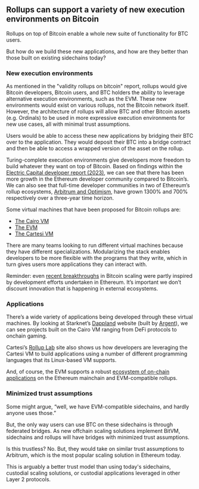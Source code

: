## Rollups can support a variety of new execution environments on Bitcoin

Rollups on top of Bitcoin enable a whole new suite of functionality for BTC users.

But how do we build these new applications, and how are they better than those built on existing sidechains today?

### New execution environments

As mentioned in the "validity rollups on bitcoin" report, rollups would give Bitcoin developers, Bitcoin users, and BTC holders the ability to leverage alternative execution environments, such as the EVM. These new environments would exist on various rollups, not the Bitcoin network itself. However, the architecture of rollups will allow BTC and other Bitcoin assets (e.g. Ordinals) to be used in more expressive execution environments for new use cases, all with minimal trust assumptions.

Users would be able to access these new applications by bridging their BTC over to the application. They would deposit their BTC into a bridge contract and then be able to access a wrapped version of the asset on the rollup.

Turing-complete execution environments give developers more freedom to build whatever they want on top of Bitcoin. Based on findings within the [Electric Capital developer report (2023)](https://www.developerreport.com/developer-report), we can see that there has been more growth in the Ethereum developer community compared to Bitcoin’s. We can also see that full-time developer communities in two of Ethereum’s rollup ecosystems, [Arbitrum and Optimism](https://www.developerreport.com/developer-report?s=optimism-1315-solana-888-arbitrum), have grown 1300% and 700% respectively over a three-year time horizon.

Some virtual machines that have been proposed for Bitcoin rollups are:

- [The Cairo VM](https://starkware.co/tech-stack/)
- [The EVM](https://ethereum.org/developers/docs/evm)
- [The Cartesi VM](https://docs.cartesi.io/machine/intro/)

There are many teams looking to run different virtual machines because they have different specializations. Modularizing the stack enables developers to be more flexible with the programs that they write, which in turn gives users more applications they can interact with.

Reminder: even [recent breakthroughs](https://bitvm.org/bitvm.pdf) in Bitcoin scaling were partly inspired by development efforts undertaken in Ethereum. It’s important we don’t discount innovation that is happening in external ecosystems.

### Applications

There’s a wide variety of applications being developed through these virtual machines. By looking at Starknet’s [Dappland](https://www.dappland.com/category/onramps) website (built by [Argent](https://www.argent.xyz/?utm_source=dappland)), we can see projects built on the Cairo VM ranging from DeFi protocols to onchain gaming.

Cartesi’s [Rollup Lab](https://rolluplab.io/) site also shows us how developers are leveraging the Cartesi VM to build applications using a number of different programming languages that its Linux-based VM supports.

And, of course, the EVM supports a robust [ecosystem of on-chain applications](https://dappradar.com/rankings/protocol/ethereum) on the Ethereum mainchain and EVM-compatible rollups.

### Minimized trust assumptions

Some might argue, “well, we have EVM-compatible sidechains, and hardly anyone uses those.”

But, the only way users can use BTC on these sidechains is through federated bridges. As new offchain scaling solutions implement BitVM, sidechains and rollups will have bridges with minimized trust assumptions.

Is this trustless? No. But, they would take on similar trust assumptions to Arbitrum, which is the most popular scaling solution in Ethereum today.

This is arguably a better trust model than using today's sidechains, custodial scaling solutions, or custodial applications leveraged in other Layer 2 protocols.
